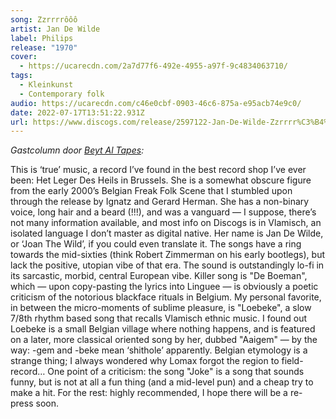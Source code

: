 ```yaml
---
song: Zzrrrrôôô
artist: Jan De Wilde
label: Philips
release: "1970"
cover:
  - https://ucarecdn.com/2a7d77f6-492e-4955-a97f-9c4834063710/
tags:
  - Kleinkunst
  - Contemporary folk
audio: https://ucarecdn.com/c46e0cbf-0903-46c6-875a-e95acb74e9c0/
date: 2022-07-17T13:51:22.931Z
url: https://www.discogs.com/release/2597122-Jan-De-Wilde-Zzrrrr%C3%B4%C3%B4%C3%B4
---
```

*Gastcolumn door [Beyt Al Tapes](https://www.instagram.com/beyt.al.tapes/):*

This is ‘true’ music, a record I’ve found in the best record shop I’ve ever been: Het Leger Des Heils in Brussels. She is a somewhat obscure figure from the early 2000’s Belgian Freak Folk Scene that I stumbled upon through the release by Ignatz and Gerard Herman. She has a non-binary voice, long hair and a beard (!!!), and was a vanguard — I suppose, there’s not many information available, and most info on Discogs is in Vlamisch, an isolated language I don’t master as digital native. Her name is Jan De Wilde, or ‘Joan The Wild’, if you could even translate it. The songs have a ring towards the mid-sixties (think Robert Zimmerman on his early bootlegs), but lack the positive, utopian vibe of that era. The sound is outstandingly lo-fi in its sarcastic, morbid, central European vibe. Killer song is "De Boeman", which — upon copy-pasting the lyrics into Linguee — is obviously a poetic criticism of the notorious blackface rituals in Belgium. My personal favorite, in between the micro-moments of sublime pleasure, is "Loebeke", a slow 7/8th rhythm based song that recalls Vlamisch ethnic music. I found out Loebeke is a small Belgian village where nothing happens, and is featured on a later, more classical oriented song by her, dubbed "Aaigem" — by the way: -gem and -beke mean ‘shithole’ apparently. Belgian etymology is a strange thing; I always wondered why Lomax forgot the region to field-record… One point of a criticism: the song "Joke" is a song that sounds funny, but is not at all a fun thing (and a mid-level pun) and a cheap try to make a hit. For the rest: highly recommended, I hope there will be a re-press soon.